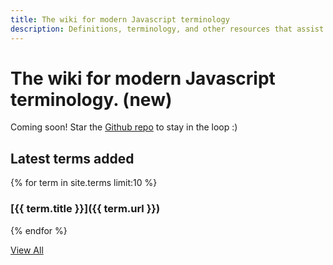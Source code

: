 ```yaml
---
title: The wiki for modern Javascript terminology
description: Definitions, terminology, and other resources that assist modern Javascript developers.
---
```


# The wiki for modern Javascript terminology. (new)
Coming soon! Star the [Github repo](https://github.com/gothinkster/jswiki/) to stay in the loop :)

## Latest terms added

{% for term in site.terms limit:10 %}
### [{{ term.title }}]({{ term.url }})
{% endfor %}


[View All](/terms/)
